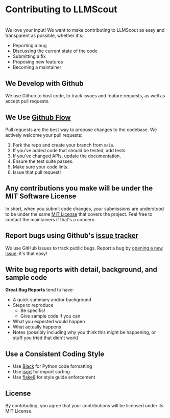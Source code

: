 # Contributing to LLMScout
#
We love your input! We want to make contributing to LLMScout as easy and transparent as possible, whether it's:

- Reporting a bug
- Discussing the current state of the code
- Submitting a fix
- Proposing new features
- Becoming a maintainer

## We Develop with Github

We use Github to host code, to track issues and feature requests, as well as accept pull requests.

## We Use [Github Flow](https://guides.github.com/introduction/flow/index.html)

Pull requests are the best way to propose changes to the codebase. We actively welcome your pull requests:

1. Fork the repo and create your branch from `main`.
2. If you've added code that should be tested, add tests.
3. If you've changed APIs, update the documentation.
4. Ensure the test suite passes.
5. Make sure your code lints.
6. Issue that pull request!

## Any contributions you make will be under the MIT Software License

In short, when you submit code changes, your submissions are understood to be under the same [MIT License](http://choosealicense.com/licenses/mit/) that covers the project. Feel free to contact the maintainers if that's a concern.

## Report bugs using Github's [issue tracker](https://github.com/cafferychen777/llmscout/issues)

We use GitHub issues to track public bugs. Report a bug by [opening a new issue](https://github.com/cafferychen777/llmscout/issues/new); it's that easy!

## Write bug reports with detail, background, and sample code

**Great Bug Reports** tend to have:

- A quick summary and/or background
- Steps to reproduce
  - Be specific!
  - Give sample code if you can.
- What you expected would happen
- What actually happens
- Notes (possibly including why you think this might be happening, or stuff you tried that didn't work)

## Use a Consistent Coding Style

* Use [Black](https://github.com/psf/black) for Python code formatting
* Use [isort](https://pycqa.github.io/isort/) for import sorting
* Use [flake8](https://flake8.pycqa.org/) for style guide enforcement

## License

By contributing, you agree that your contributions will be licensed under its MIT License.
